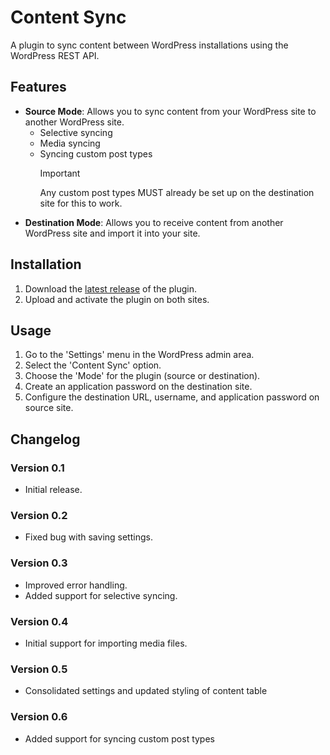# Content Sync

A plugin to sync content between WordPress installations using the WordPress REST API.

## Features

- **Source Mode**: Allows you to sync content from your WordPress site to another WordPress site.
  - Selective syncing
  - Media syncing
  - Syncing custom post types
    > [!IMPORTANT]
    > Any custom post types MUST already be set up on the destination site for this to work.
- **Destination Mode**: Allows you to receive content from another WordPress site and import it into your site.

## Installation

1. Download the [latest release](https://github.com/ksolomon75/WP-Content-Sync/releases/latest/download/WP-Content-Sync.zip) of the plugin.
2. Upload and activate the plugin on both sites.

## Usage

1. Go to the 'Settings' menu in the WordPress admin area.
2. Select the 'Content Sync' option.
3. Choose the 'Mode' for the plugin (source or destination).
4. Create an application password on the destination site.
5. Configure the destination URL, username, and application password on source site.

## Changelog

### Version 0.1

- Initial release.

### Version 0.2

- Fixed bug with saving settings.

### Version 0.3

- Improved error handling.
- Added support for selective syncing.

### Version 0.4

- Initial support for importing media files.

### Version 0.5

- Consolidated settings and updated styling of content table

### Version 0.6

- Added support for syncing custom post types
